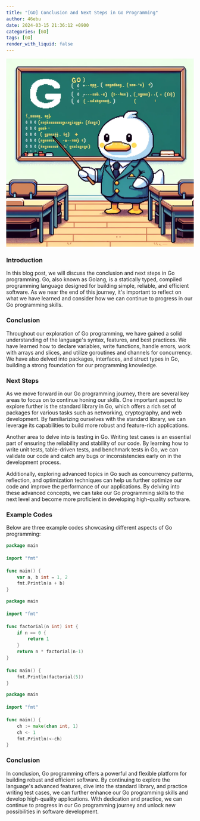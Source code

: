 ```yaml
---
title: "[GO] Conclusion and Next Steps in Go Programming"
author: 46ebu
date: 2024-03-15 21:36:12 +0900
categories: [GO]
tags: [GO]
render_with_liquid: false
---
```


![Intro](/assets/img/post/go.png)
### Introduction
In this blog post, we will discuss the conclusion and next steps in Go programming. Go, also known as Golang, is a statically typed, compiled programming language designed for building simple, reliable, and efficient software. As we near the end of this journey, it's important to reflect on what we have learned and consider how we can continue to progress in our Go programming skills.

### Conclusion
Throughout our exploration of Go programming, we have gained a solid understanding of the language's syntax, features, and best practices. We have learned how to declare variables, write functions, handle errors, work with arrays and slices, and utilize goroutines and channels for concurrency. We have also delved into packages, interfaces, and struct types in Go, building a strong foundation for our programming knowledge.

### Next Steps
As we move forward in our Go programming journey, there are several key areas to focus on to continue honing our skills. One important aspect to explore further is the standard library in Go, which offers a rich set of packages for various tasks such as networking, cryptography, and web development. By familiarizing ourselves with the standard library, we can leverage its capabilities to build more robust and feature-rich applications.

Another area to delve into is testing in Go. Writing test cases is an essential part of ensuring the reliability and stability of our code. By learning how to write unit tests, table-driven tests, and benchmark tests in Go, we can validate our code and catch any bugs or inconsistencies early on in the development process.

Additionally, exploring advanced topics in Go such as concurrency patterns, reflection, and optimization techniques can help us further optimize our code and improve the performance of our applications. By delving into these advanced concepts, we can take our Go programming skills to the next level and become more proficient in developing high-quality software.

### Example Codes
Below are three example codes showcasing different aspects of Go programming:
```go
package main

import "fmt"

func main() {
    var a, b int = 1, 2
    fmt.Println(a + b)
}
```

```go
package main

import "fmt"

func factorial(n int) int {
    if n == 0 {
        return 1
    }
    return n * factorial(n-1)
}

func main() {
    fmt.Println(factorial(5))
}
```

```go
package main

import "fmt"

func main() {
    ch := make(chan int, 1)
    ch <- 1
    fmt.Println(<-ch)
}
```

### Conclusion
In conclusion, Go programming offers a powerful and flexible platform for building robust and efficient software. By continuing to explore the language's advanced features, dive into the standard library, and practice writing test cases, we can further enhance our Go programming skills and develop high-quality applications. With dedication and practice, we can continue to progress in our Go programming journey and unlock new possibilities in software development.